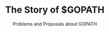 ---
title: "The Story of $GOPATH"
subtitle: "Problems and Proposals about GOPATH"
event: "GopherConIndia 2017"
event-fulltitle:
event-url: "http://www.gophercon.in/"
location: "Pune, India"
slides: "https://speakerdeck.com/nikinath/the-story-of-gopath"
video: "https://youtu.be/1BAIOUON2Uo?t=16m50s"
post: "experience-gophercon-india"
news: "https://golangnews.com/stories/1868-slides-the-story-of-gopath-by-nikhita-raghunath"
---